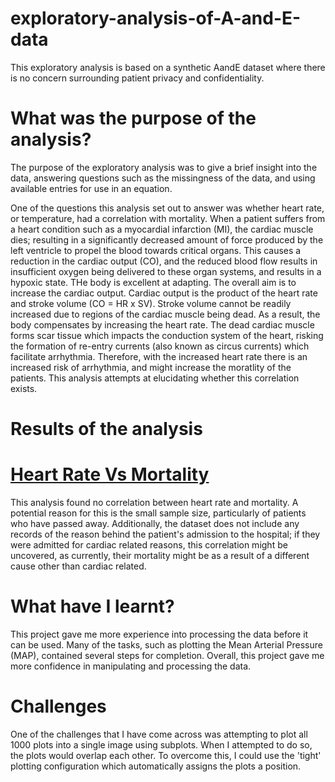 # exploratory-analysis-of-A-and-E-data
This exploratory analysis is based on a synthetic AandE dataset where there is no concern surrounding patient privacy and confidentiality.

# What was the purpose of the analysis?
The purpose of the exploratory analysis was to give a brief insight into the data, answering questions such as the missingness of the data, and using available entries for use in an equation.

One of the questions this analysis set out to answer was whether heart rate, or temperature, had a correlation with mortality. When a patient suffers from a heart condition such as a myocardial infarction (MI), the cardiac muscle dies; resulting in a significantly decreased amount of force produced by the left ventricle to propel the blood towards critical organs. This causes a reduction in the cardiac output (CO), and the reduced blood flow results in insufficient oxygen being delivered to these organ systems, and results in a hypoxic state. THe body is excellent at adapting. The overall aim is to increase the cardiac output. Cardiac output is the product of the heart rate and stroke volume (CO = HR x SV). Stroke volume cannot be readily increased due to regions of the cardiac muscle being dead. As a result, the body compensates by increasing the heart rate. The dead cardiac muscle forms scar tissue which impacts the conduction system of the heart, risking the formation of re-entry currents (also known as circus currents) which facilitate arrhythmia. Therefore, with the increased heart rate there is an increased risk of arrhythmia, and might increase the moratlity of the patients. This analysis attempts at elucidating whether this correlation exists.

# Results of the analysis

# [Heart Rate Vs Mortality](https://github.com/Ilja-Lom/exploratory-analysis-of-A-and-E-data/blob/main/images/HR%20Vs%20Mortality.png)

This analysis found no correlation between heart rate and mortality. A potential reason for this is the small sample size, particularly of patients who have passed away. Additionally, the dataset does not include any records of the reason behind the patient's admission to the hospital; if they were admitted for cardiac related reasons, this correlation might be uncovered, as currently, their mortality might be as a result of a different cause other than cardiac related.

# What have I learnt?
This project gave me more experience into processing the data before it can be used. Many of the tasks, such as plotting the Mean Arterial Pressure (MAP), contained several steps for completion. Overall, this project gave me more confidence in manipulating and processing the data.

# Challenges
One of the challenges that I have come across was attempting to plot all 1000 plots into a single image using subplots. When I attempted to do so, the plots would overlap each other. To overcome this, I could use the 'tight' plotting configuration which automatically assigns the plots a position.





